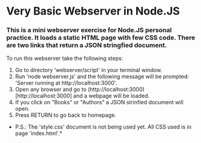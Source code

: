 # Very Basic Webserver in Node.JS 
### This is a mini webserver exercise for Node.JS personal practice.  It loads a static HTML page with few CSS code. There are two links that return a JSON stringfied document.

To run this webserver take the following steps:

1. Go to directory 'webserver/script' in your terminal window.
2. Run 'node webserver.js' and the following message will be prompted: 'Server running at http://localhost:3000'.
3. Open any browser and go to (http://localhost:3000)[http://localhost:3000] and a webpage will be loaded.
4. If you click on "Books" or "Authors" a JSON strinfied document will open.
5. Press RETURN to go back to homepage.

* P.S.: The 'style.css' document is not being used yet. All CSS used is in page 'index.html'.*